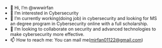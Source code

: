 - 👋 Hi, I’m @wwwirfan
- 👀 I’m interested in Cybersecurity
- 🌱 I’m currently working(doing job) in cybersecurity and looking for MS an degree program in Cybersecurity online with a full scholarship.
- 💞️ I’m looking to collaborate on security and advanced technologies to make cybersecurity more effective.
- 📫 How to reach me: You can mail me(mirfan01122@gmail.com)

<!---
wwwirfan/wwwirfan is a ✨ special ✨ repository because its `README.md` (this file) appears on your GitHub profile.
You can click the Preview link to take a look at your changes.
--->
